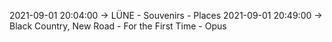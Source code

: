2021-09-01 20:04:00 -> LÜNE - Souvenirs - Places
2021-09-01 20:49:00 -> Black Country, New Road - For the First Time - Opus
